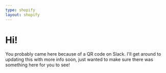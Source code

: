 ```yaml
---
type: shopify
layout: shopify
---
```


# Hi!

You probably came here because of a QR code on Slack. I'll get around to updating this with more info soon, just wanted to make sure there was something here for you to see!
